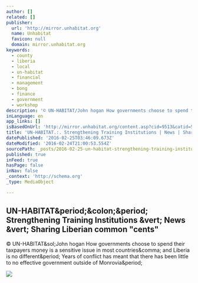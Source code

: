 ```yaml
---
author: []
related: []
publisher:
  url: 'http://mirror.unhabitat.org'
  name: Unhabitat
  favicon: null
  domain: mirror.unhabitat.org
keywords:
  - county
  - liberia
  - local
  - un-habitat
  - financial
  - management
  - bong
  - finance
  - government
  - workshop
description: '© UN-HABITAT/John hogan How governments choose to spend their taxpayers money is a sensitive issue in most countries, and Liberia is no different. Years of conflict has meant that there has been little to no effective government outside of Monrovia.'
inLanguage: en
app_links: []
isBasedOnUrl: 'http://mirror.unhabitat.org/content.asp?cid=9513&catid=533&typeid=6'
title: 'UN-HABITAT.:. Strengthening Training Institutions | News | Sharing Liberian common "cents"'
datePublished: '2016-02-25T03:46:09.673Z'
dateModified: '2016-02-24T21:00:53.554Z'
sourcePath: _posts/2016-02-25-un-habitat-strengthening-training-institutions-or-news-or-s.md
published: true
inFeed: true
hasPage: false
inNav: false
_context: 'http://schema.org'
_type: MediaObject

---
```

<article style=""><h1>UN-HABITAT&amp;period;&amp;colon;&amp;period; Strengthening Training Institutions &amp;vert; News &amp;vert; Sharing Liberian common "cents"</h1><p>© UN-HABITAT&amp;sol;John hogan How governments choose to spend their taxpayers money is a sensitive issue in most countries&amp;comma; and Liberia is no different&amp;period; Years of conflict has meant that there has been little to no effective government outside of Monrovia&amp;period;</p><img src="http://mirror.unhabitat.org/images/content/Monrovia1.jpg" /></article>